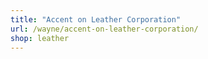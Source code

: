 ```yaml
---
title: "Accent on Leather Corporation"
url: /wayne/accent-on-leather-corporation/
shop: leather
---
```

